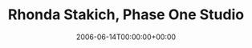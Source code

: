 ---
templateKey: event
guid: 089343fa-6eab-11ea-99c5-002590d1d1b0
date: 2006-06-14T00:00:00+00:00
eventTime: 'recording for marshmellow records'
title: Rhonda Stakich, Phase One Studio
artist: Rhonda Stakich
city: Scarborough
venue: Phase One Studio
group: Tim Shia
guests: Gord Mowat
---